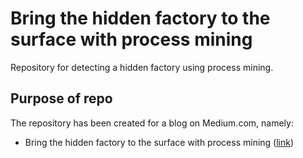 # Bring the hidden factory to the surface with process mining

Repository for detecting a hidden factory using process mining.

## Purpose of repo

The repository has been created for a blog on Medium.com, namely:

- Bring the hidden factory to the surface with process mining ([link](https://medium.com/@heinburgmans/bring-the-hidden-factory-to-the-surface-with-process-mining-85d6de83dcf2))
